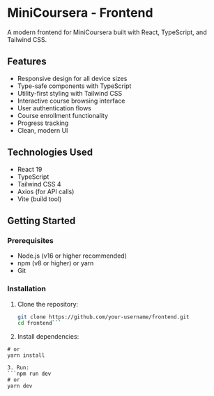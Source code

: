 # MiniCoursera - Frontend

A modern frontend for MiniCoursera built with React, TypeScript, and Tailwind CSS.

## Features

- Responsive design for all device sizes
- Type-safe components with TypeScript
- Utility-first styling with Tailwind CSS
- Interactive course browsing interface
- User authentication flows
- Course enrollment functionality
- Progress tracking
- Clean, modern UI

## Technologies Used

- React 19
- TypeScript
- Tailwind CSS 4
- Axios (for API calls)
- Vite (build tool)

## Getting Started

### Prerequisites

- Node.js (v16 or higher recommended)
- npm (v8 or higher) or yarn
- Git

### Installation

1. Clone the repository:
   ```bash
   git clone https://github.com/your-username/frontend.git
   cd frontend```
   
2. Install dependencies:
```npm install
# or
yarn install

3. Run:
```npm run dev
# or
yarn dev
